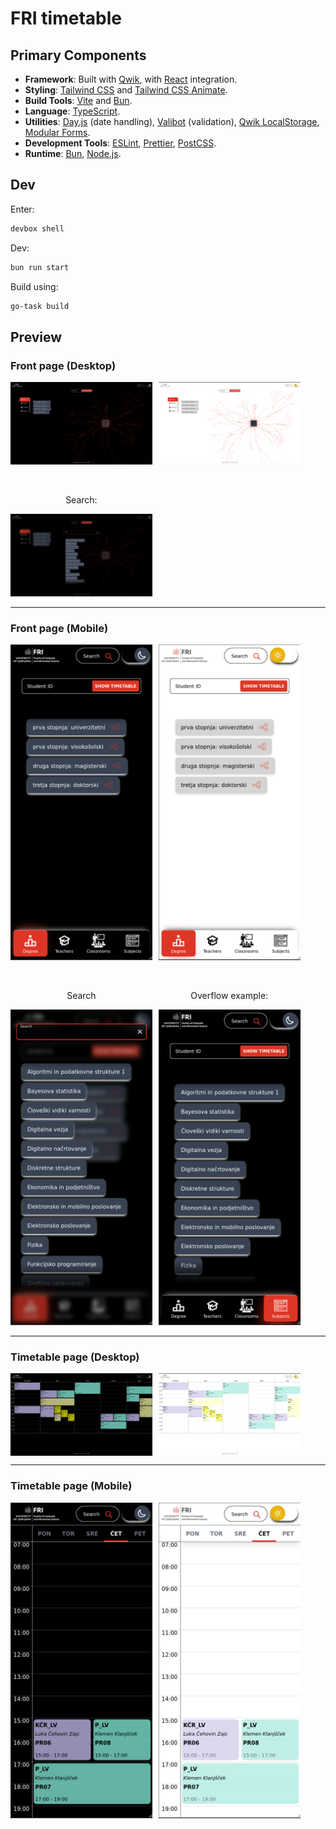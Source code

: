 # FRI timetable

## Primary Components

- **Framework**: Built with [Qwik](https://qwik.dev/), with [React](https://react.dev/) integration.
- **Styling**: [Tailwind CSS](https://tailwindcss.com/) and [Tailwind CSS Animate](https://github.com/jamiebuilds/tailwindcss-animate).
- **Build Tools**: [Vite](https://vite.dev/) and [Bun](https://bun.sh/).
- **Language**: [TypeScript](https://www.typescriptlang.org/).
- **Utilities**: [Day.js](https://day.js.org/) (date handling), [Valibot](https://valibot.dev/) (validation), [Qwik LocalStorage](https://github.com/harshmangalam/qwik-localstorage), [Modular Forms](https://modularforms.dev/).
- **Development Tools**: [ESLint](https://eslint.org/), [Prettier](https://prettier.io/), [PostCSS](https://postcss.org/).
- **Runtime**: [Bun](https://bun.sh/), [Node.js](https://nodejs.org/).

## Dev

Enter:

```sh
devbox shell
```

Dev:

```sh
bun run start
```

Build using:

```sh
go-task build
```

## Preview

### Front page (Desktop)

<div style="display: flex; gap: 10px;">
  <img src="assets/front-page-black-mode.png" alt="Black Mode Desktop" width="45%">
  <img src="assets/front-page-light-mode.png" alt="Light Mode Desktop" width="45%">
</div>

<br>
<br>

<div align="left" style="column-gap: 10px; display: flex;">
  <div align="center" style="display: inline-block; width: 45%;">
    <p>Search:</p>
    <img src="assets/front-page-search-black-mode.png" alt="Search Black Mode Desktop">
  </div>
</div>

---

### Front page (Mobile)

<div style="display: flex; gap: 10px;">
  <img src="assets/front-page-black-mode-mobile.png" alt="Black Mode Mobile" width="45%">
  <img src="assets/front-page-light-mode-mobile.png" alt="Light Mode Mobile" width="45%">
</div>

<br>
<br>

<div align="left" style="column-gap: 10px; display: flex;">
  <div align="center" style="display: inline-block; width: 45%;">
    <p>Search</p>
    <img src="assets/front-page-search-black-mode-mobile.png" alt="Search Black Mode Mobile">
  </div>
  <div align="center" style="display: inline-block; width: 45%;">
    <p>Overflow example:</p>
    <img src="assets/front-page-black-mode-mobile-2.png" alt="Black Mode Mobile 2">
  </div>
</div>

---

### Timetable page (Desktop)

<div style="display: flex; gap: 10px;">
  <img src="assets/timetable-page-black-mode.png" alt="Timetable Black Mode Desktop" width="45%">
  <img src="assets/timetable-page-light-mode.png" alt="Timetable Light Mode Desktop" width="45%">
</div>

---

### Timetable page (Mobile)

<div style="display: flex; gap: 10px;">
  <img src="assets/timetable-page-black-mode-mobile.png" alt="Timetable Black Mode Mobile" width="45%">
  <img src="assets/timetable-page-light-mode-mobile.png" alt="Timetable Light Mode Mobile" width="45%">
</div>
